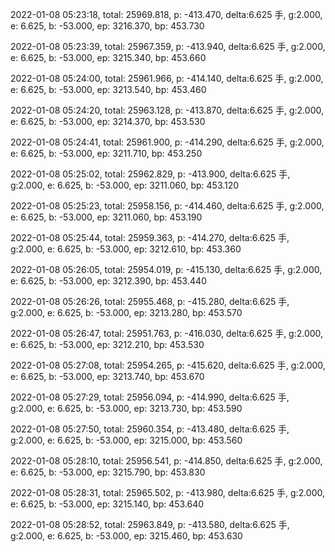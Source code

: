 2022-01-08 05:23:18, total: 25969.818, p: -413.470, delta:6.625 手, g:2.000, e: 6.625, b: -53.000, ep: 3216.370, bp: 453.730

2022-01-08 05:23:39, total: 25967.359, p: -413.940, delta:6.625 手, g:2.000, e: 6.625, b: -53.000, ep: 3215.340, bp: 453.660

2022-01-08 05:24:00, total: 25961.966, p: -414.140, delta:6.625 手, g:2.000, e: 6.625, b: -53.000, ep: 3213.540, bp: 453.460

2022-01-08 05:24:20, total: 25963.128, p: -413.870, delta:6.625 手, g:2.000, e: 6.625, b: -53.000, ep: 3214.370, bp: 453.530

2022-01-08 05:24:41, total: 25961.900, p: -414.290, delta:6.625 手, g:2.000, e: 6.625, b: -53.000, ep: 3211.710, bp: 453.250

2022-01-08 05:25:02, total: 25962.829, p: -413.900, delta:6.625 手, g:2.000, e: 6.625, b: -53.000, ep: 3211.060, bp: 453.120

2022-01-08 05:25:23, total: 25958.156, p: -414.460, delta:6.625 手, g:2.000, e: 6.625, b: -53.000, ep: 3211.060, bp: 453.190

2022-01-08 05:25:44, total: 25959.363, p: -414.270, delta:6.625 手, g:2.000, e: 6.625, b: -53.000, ep: 3212.610, bp: 453.360

2022-01-08 05:26:05, total: 25954.019, p: -415.130, delta:6.625 手, g:2.000, e: 6.625, b: -53.000, ep: 3212.390, bp: 453.440

2022-01-08 05:26:26, total: 25955.468, p: -415.280, delta:6.625 手, g:2.000, e: 6.625, b: -53.000, ep: 3213.280, bp: 453.570

2022-01-08 05:26:47, total: 25951.763, p: -416.030, delta:6.625 手, g:2.000, e: 6.625, b: -53.000, ep: 3212.210, bp: 453.530

2022-01-08 05:27:08, total: 25954.265, p: -415.620, delta:6.625 手, g:2.000, e: 6.625, b: -53.000, ep: 3213.740, bp: 453.670

2022-01-08 05:27:29, total: 25956.094, p: -414.990, delta:6.625 手, g:2.000, e: 6.625, b: -53.000, ep: 3213.730, bp: 453.590

2022-01-08 05:27:50, total: 25960.354, p: -413.480, delta:6.625 手, g:2.000, e: 6.625, b: -53.000, ep: 3215.000, bp: 453.560

2022-01-08 05:28:10, total: 25956.541, p: -414.850, delta:6.625 手, g:2.000, e: 6.625, b: -53.000, ep: 3215.790, bp: 453.830

2022-01-08 05:28:31, total: 25965.502, p: -413.980, delta:6.625 手, g:2.000, e: 6.625, b: -53.000, ep: 3215.140, bp: 453.640

2022-01-08 05:28:52, total: 25963.849, p: -413.580, delta:6.625 手, g:2.000, e: 6.625, b: -53.000, ep: 3215.460, bp: 453.630
